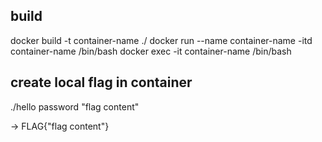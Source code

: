 ## build
docker build -t container-name ./
docker run --name container-name -itd container-name /bin/bash
docker exec -it container-name /bin/bash

## create local flag in container
./hello
password
"flag content"

-> FLAG{"flag content"}